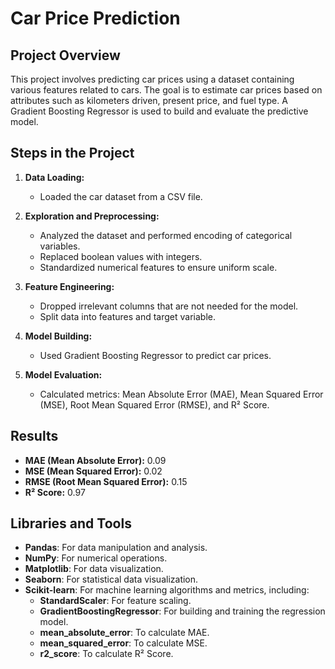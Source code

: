 # Car Price Prediction

## Project Overview

This project involves predicting car prices using a dataset containing various features related to cars. The goal is to estimate car prices based on attributes such as kilometers driven, present price, and fuel type. A Gradient Boosting Regressor is used to build and evaluate the predictive model.


## Steps in the Project

1. **Data Loading:**
   - Loaded the car dataset from a CSV file.

2. **Exploration and Preprocessing:**
   - Analyzed the dataset and performed encoding of categorical variables.
   - Replaced boolean values with integers.
   - Standardized numerical features to ensure uniform scale.

3. **Feature Engineering:**
   - Dropped irrelevant columns that are not needed for the model.
   - Split data into features and target variable.

4. **Model Building:**
   - Used Gradient Boosting Regressor to predict car prices.

5. **Model Evaluation:**
   - Calculated metrics: Mean Absolute Error (MAE), Mean Squared Error (MSE), Root Mean Squared Error (RMSE), and R² Score.

## Results

- **MAE (Mean Absolute Error):** 0.09
- **MSE (Mean Squared Error):** 0.02
- **RMSE (Root Mean Squared Error):** 0.15
- **R² Score:** 0.97

## Libraries and Tools

- **Pandas**: For data manipulation and analysis.
- **NumPy**: For numerical operations.
- **Matplotlib**: For data visualization.
- **Seaborn**: For statistical data visualization.
- **Scikit-learn**: For machine learning algorithms and metrics, including:
  - **StandardScaler**: For feature scaling.
  - **GradientBoostingRegressor**: For building and training the regression model.
  - **mean_absolute_error**: To calculate MAE.
  - **mean_squared_error**: To calculate MSE.
  - **r2_score**: To calculate R² Score.

